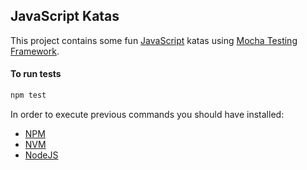 JavaScript Katas
----------------------------

This project contains some fun [JavaScript](https://developer.mozilla.org/en-US/docs/Web/JavaScript) katas using [Mocha Testing Framework](https://mochajs.org/).

#### To run tests

```bash
npm test
```

In order to execute previous commands you should have installed:

- [NPM](https://www.npmjs.com/)
- [NVM](https://github.com/nvm-sh/nvm)
- [NodeJS](https://nodejs.org/en/)
